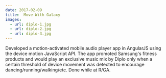 ```yaml
---
date: 2017-02-09
title:  Move With Galaxy
images:
  - url: diplo-1.jpg
  - url: diplo-2.jpg
  - url: diplo-3.jpg
---
```


Developed a motion-activated mobile audio player app in AngularJS using the device motion JavaScript API. The app promoted Samsung's fitness products and would play an exclusive music mix by Diplo only when a certain threshold of device movement was detected to encourage dancing/running/walking/etc. Done while at R/GA.
